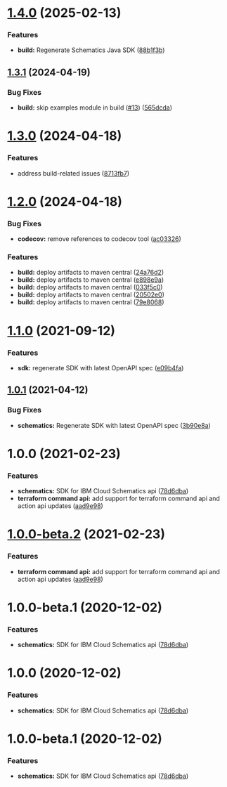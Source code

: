 # [1.4.0](https://github.com/IBM/[secure]-java-sdk/compare/1.3.1...1.4.0) (2025-02-13)


### Features

* **build:** Regenerate Schematics Java SDK ([88b1f3b](https://github.com/IBM/[secure]-java-sdk/commit/88b1f3bdcddba43873bf59c9c6497ec74aedad2c))

## [1.3.1](https://github.com/IBM/[secure]-java-sdk/compare/1.3.0...1.3.1) (2024-04-19)


### Bug Fixes

* **build:** skip examples module in build ([#13](https://github.com/IBM/[secure]-java-sdk/issues/13)) ([565dcda](https://github.com/IBM/[secure]-java-sdk/commit/565dcda4bc1479efd232a77b6fa59266d5f301c2))

# [1.3.0](https://github.com/IBM/schematics-java-sdk/compare/1.2.0...1.3.0) (2024-04-18)


### Features

* address build-related issues ([8713fb7](https://github.com/IBM/schematics-java-sdk/commit/8713fb7d7b710087b8285bdb67b68cba38124255))

# [1.2.0](https://github.com/IBM/schematics-java-sdk/compare/1.1.0...1.2.0) (2024-04-18)


### Bug Fixes

* **codecov:** remove references to codecov tool ([ac03326](https://github.com/IBM/schematics-java-sdk/commit/ac03326bca49f1bc3d5bbf8264385cd3ccd6aa14))


### Features

* **build:** deploy artifacts to maven central ([24a76d2](https://github.com/IBM/schematics-java-sdk/commit/24a76d27d1cdb1f11da85bceebd29899491dac2e))
* **build:** deploy artifacts to maven central ([e898e9a](https://github.com/IBM/schematics-java-sdk/commit/e898e9aee37dba6f5c893e8a198e3dd8cf043044))
* **build:** deploy artifacts to maven central ([033f5c0](https://github.com/IBM/schematics-java-sdk/commit/033f5c0c8dabea51b4ab33b6a9e03a98495e8ac6))
* **build:** deploy artifacts to maven central ([20502e0](https://github.com/IBM/schematics-java-sdk/commit/20502e0c0bc5be85035d5a17f93a3f3cb8d98f99))
* **build:** deploy artifacts to maven central ([79e8068](https://github.com/IBM/schematics-java-sdk/commit/79e80688758e5852c42e7ade85382c7de105ecc2))

# [1.1.0](https://github.com/IBM/schematics-java-sdk/compare/1.0.2...1.1.0) (2021-09-12)


### Features

* **sdk:** regenerate SDK with latest OpenAPI spec ([e09b4fa](https://github.com/IBM/schematics-java-sdk/commit/e09b4fa28fa37fb1ee0d48c08b1b4922948899a2))

## [1.0.1](https://github.com/IBM/schematics-java-sdk/compare/1.0.0...1.0.1) (2021-04-12)


### Bug Fixes

* **schematics:** Regenerate SDK with latest OpenAPI spec ([3b90e8a](https://github.com/IBM/schematics-java-sdk/commit/3b90e8a1e0d4684e9a35dc41e10498d71fad6895))

# 1.0.0 (2021-02-23)


### Features

* **schematics:** SDK for IBM Cloud Schematics api ([78d6dba](https://github.com/IBM/schematics-java-sdk/commit/78d6dba7779940ce7d32b7274c8125478025afac))
* **terraform command api:** add support for terraform command api and action api updates ([aad9e98](https://github.com/IBM/schematics-java-sdk/commit/aad9e98aaa72c20e928b6cbed1d4766c20598e7c))

# [1.0.0-beta.2](https://github.com/IBM/schematics-java-sdk/compare/1.0.0-beta.1...1.0.0-beta.2) (2021-02-23)


### Features

* **terraform command api:** add support for terraform command api and action api updates ([aad9e98](https://github.com/IBM/schematics-java-sdk/commit/aad9e98aaa72c20e928b6cbed1d4766c20598e7c))

# 1.0.0-beta.1 (2020-12-02)


### Features

* **schematics:** SDK for IBM Cloud Schematics api ([78d6dba](https://github.com/IBM/schematics-java-sdk/commit/78d6dba7779940ce7d32b7274c8125478025afac))

# 1.0.0 (2020-12-02)


### Features

* **schematics:** SDK for IBM Cloud Schematics api ([78d6dba](https://github.com/IBM/schematics-java-sdk/commit/78d6dba7779940ce7d32b7274c8125478025afac))

# 1.0.0-beta.1 (2020-12-02)


### Features

* **schematics:** SDK for IBM Cloud Schematics api ([78d6dba](https://github.com/IBM/schematics-java-sdk/commit/78d6dba7779940ce7d32b7274c8125478025afac))
